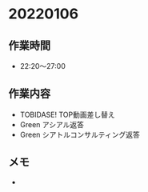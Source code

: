 # 20220106

## 作業時間

- 22:20～27:00

## 作業内容

- TOBIDASE! TOP動画差し替え
- Green アシアル返答
- Green シアトルコンサルティング返答

## メモ

-
